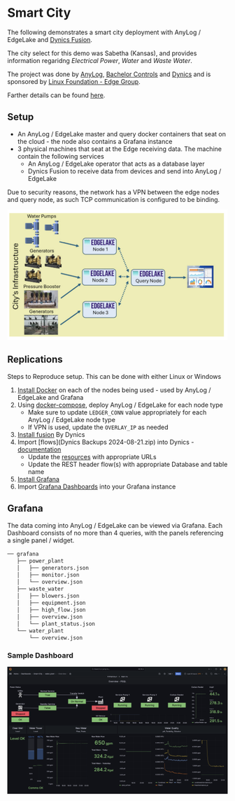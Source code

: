 # Smart City

The following demonstrates a smart city deployment with AnyLog / EdgeLake and [Dynics Fusion](https://dynics.com/product/ics360-fusion/). 

The city select for this demo was Sabetha (Kansas), and provides information regaridng _Electrical Power_, _Water_ and 
_Waste Water_.

The project was done by [AnyLog](https://anylog.co), [Bachelor Controls](https://www.bachelorcontrols.com/) and 
[Dynics](https://dynics.com/) and is sponsored by [Linux Foundation - Edge Group](https://lfedge.org/). 

Farther details can be found [here](https://lfedge.org/wp-content/uploads/sites/24/2024/08/LFEdge_-Sabetha_Case-Study.pdf?utm_content=304190290&utm_medium=social&utm_source=twitter&hss_channel=tw-1085641282175741952). 

## Setup
* An AnyLog / EdgeLake master and query docker containers that seat on the cloud - the node also contains a Grafana instance
* 3 physical machines that seat at the Edge receiving data. The machine contain the following services
  * An AnyLog / EdgeLake operator that acts as a database layer  
  * Dynics Fusion to receive data from devices and send into AnyLog / EdgeLake

Due to security reasons, the network has a VPN between the edge nodes and query node, as such TCP communication is 
configured to be binding. 

![network architecture](imgs/network_diagram.png)

## Replications
Steps to Reproduce setup. This can be done with either Linux or Windows

1. [Install Docker](https://docs.docker.com/engine/install/) on each of the nodes being used - used by AnyLog / EdgeLake and Grafana  
2. Using [docker-compose](https://github.com/AnyLog-co/docker-compose), deploy AnyLog / EdgeLake for each node type
   * Make sure to update `LEDGER_CONN` value appropriately for each AnyLog / EdgeLake node type
   * If VPN is used, update the `OVERLAY_IP` as needed
3. [Install fusion](https://docs.dynics.com/fusion/#/manual/getting-started/installation) By Dynics 
4. Import [flows](Dynics Backups 2024-08-21.zip) into Dynics - [documentation](https://docs.dynics.com/fusion/#/manual/flows)
   * Update the [resources](https://docs.dynics.com/fusion/#/manual/resources-overview/resource-types) with appropriate URLs
   * Update the REST header flow(s) with appropriate Database and table name 
5. [Install Grafana](https://grafana.com/docs/grafana/latest/setup-grafana/installation/)
6. Import [Grafana Dashboards](grafana/) into your Grafana instance

## Grafana
The data coming into AnyLog / EdgeLake can be viewed via Grafana. Each Dashboard consists of no more than 4 queries, with 
the panels referencing a single panel / widget. 

```tree
── grafana
   ├── power_plant
   │   ├── generators.json
   │   ├── monitor.json
   │   └── overview.json
   ├── waste_water
   │   ├── blowers.json
   │   ├── equipment.json
   │   ├── high_flow.json
   │   ├── overview.json
   │   └── plant_status.json
   └── water_plant
       └── overview.json
```

### Sample Dashboard
![Water Plant](imgs/water_plant.png)
